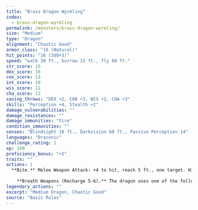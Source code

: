 ```yaml
---
title: "Brass Dragon Wyrmling"
index:
  - brass-dragon-wyrmling
permalink: /monsters/brass-dragon-wyrmling/
size: "Medium"
type: "Dragon"
alignment: "Chaotic Good"
armor_class: "16 (Natural)"
hit_points: "16 (3d8+3)"
speed: "walk 30 ft., burrow 15 ft., fly 60 ft."
str_score: 15
dex_score: 10
con_score: 13
int_score: 10
wis_score: 11
cha_score: 13
saving_throws: "DEX +2, CON +3, WIS +2, CHA +3"
skills: "Perception +4, Stealth +2"
damage_vulnerabilities: ""
damage_resistances: ""
damage_immunities: "Fire"
condition_immunities: ""
senses: "Blindsight 10 ft., Darkvision 60 ft., Passive Perception 14"
languages: "Draconic"
challenge_rating: 1
xp: 100
proficiency_bonus: "+2"
traits: ""
actions: |
  **Bite.** Melee Weapon Attack: +4 to hit, reach 5 ft., one target. Hit: 7 (1d10 + 2) piercing damage.
    
    **Breath Weapons (Recharge 5-6).** The dragon uses one of the following breath weapons. Fire Breath. The dragon exhales fire in an 20-foot line that is 5 feet wide. Each creature in that line must make a DC 11 Dexterity saving throw, taking 14 (4d6) fire damage on a failed save, or half as much damage on a successful one. Sleep Breath. The dragon exhales sleep gas in a 15-foot cone. Each creature in that area must succeed on a DC 11 Constitution saving throw or fall unconscious for 1 minute. This effect ends for a creature if the creature takes damage or someone uses an action to wake it.  
legendary_actions: ""
excerpt: "Medium Dragon, Chaotic Good"
source: "Basic Rules"
---
```


